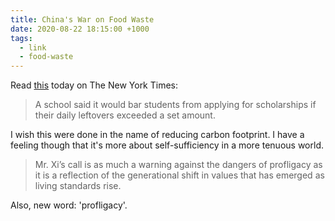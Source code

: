 ```yaml
---
title: China's War on Food Waste
date: 2020-08-22 18:15:00 +1000
tags:
  - link
  - food-waste
---
```


Read [this](https://www.nytimes.com/2020/08/21/world/asia/china-food-waste-xi.html) today on The New York Times:

> A school said it would bar students from applying for scholarships if their daily leftovers exceeded a set amount.

I wish this were done in the name of reducing carbon footprint. I have a feeling though that it's more about self-sufficiency in a more tenuous world.

> Mr. Xi’s call is as much a warning against the dangers of profligacy as it is a reflection of the generational shift in values that has emerged as living standards rise.

Also, new word: 'profligacy'.
